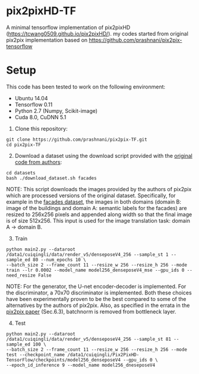 # pix2pixHD-TF
A minimal tensorflow implementation of pix2pixHD (https://tcwang0509.github.io/pix2pixHD/).
my codes started from original pix2pix implementation based on https://github.com/prashnani/pix2pix-tensorflow


# Setup

This code has been tested to work on the following environment:
- Ubuntu 14.04
- Tensorflow 0.11
- Python 2.7 (Numpy, Scikit-image)
- Cuda 8.0, CuDNN 5.1

1. Clone this repository:
```
git clone https://github.com/prashnani/pix2pix-TF.git
cd pix2pix-TF
```
2. Download a dataset using the download script provided with the [original code from authors](https://github.com/phillipi/pix2pix/blob/master/datasets/download_dataset.sh):
```
cd datasets
bash ./download_dataset.sh facades
```
NOTE: This script downloads the images provided by the authors of pix2pix which are processed versions of the original dataset. Specifically, for example in the [facades dataset](http://cmp.felk.cvut.cz/~tylecr1/facade/), the images in both domains (domain B: image of the buildings and domain A: semantic labels for the facades) are resized to 256x256 pixels and appended along width so that the final image is of size 512x256. This input is used for the image translation task: domain A -> domain B.

3. Train 
```
python main2.py --dataroot /data1/cuiqingli/data/render_v5/denseposeV4_256 --sample_st 1 --sample_ed 80 --num_epochs 10 \
--batch_size 2 --frame_count 11 --resize_w 256 --resize_h 256 --mode train --lr 0.0002 --model_name model256_denseposeV4_mse --gpu_ids 0 --need_resize False 
```
NOTE: For the generator, the U-net encoder-decoder is implemented. For the discriminator, a 70x70 discriminator is implemented. Both these choices have been experimentally proven to be the best compared to some of the alternatives by the authors of pix2pix. Also, as specified in the errata in the [pix2pix paper](https://arxiv.org/pdf/1611.07004.pdf) (Sec.6.3), batchnorm is removed from bottleneck layer. 

4. Test
```
python main2.py --dataroot /data1/cuiqingli/data/render_v5/denseposeV4_256 --sample_st 81 --sample_ed 100 \
--batch_size 2 --frame_count 11 --resize_w 256 --resize_h 256 --mode test --checkpoint_name /data1/cuiqingli/Pix2PixHD-TensorFlow/checkpoints/model256_denseposeV4 --gpu_ids 0 \
--epoch_id_inference 9 --model_name model256_dneseposeV4
```


